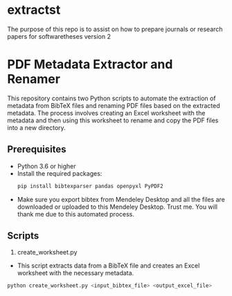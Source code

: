 # extractst
The purpose of this repo is to assist on how to prepare journals or research papers for softwaretheses version 2

# PDF Metadata Extractor and Renamer

This repository contains two Python scripts to automate the extraction of metadata from BibTeX files and renaming PDF files based on the extracted metadata. The process involves creating an Excel worksheet with the metadata and then using this worksheet to rename and copy the PDF files into a new directory.

## Prerequisites

- Python 3.6 or higher
- Install the required packages:
  ```bash
  pip install bibtexparser pandas openpyxl PyPDF2
- Make sure you export bibtex from Mendeley Desktop and all the files
are downloaded or uploaded to this Mendeley Desktop. Trust me. 
You will thank me due to this automated process. 

## Scripts
1. create_worksheet.py
- This script extracts data from a BibTeX file and creates an Excel worksheet with the necessary metadata.
```bash
python create_worksheet.py <input_bibtex_file> <output_excel_file>
